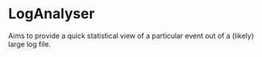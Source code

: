 # LogAnalyser
Aims to provide a quick statistical view of a particular event out of a (likely) large log file.
